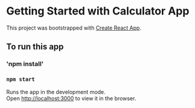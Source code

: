 # Getting Started with Calculator App

This project was bootstrapped with [Create React App](https://github.com/facebook/create-react-app).

## To run this app

### 'npm install'

### `npm start`

Runs the app in the development mode.\
Open [http://localhost:3000](http://localhost:3000) to view it in the browser.
